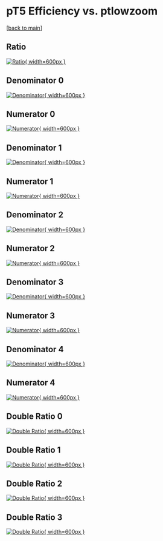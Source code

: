 # pT5 Efficiency vs. ptlowzoom

[[back to main](./)]



## Ratio

[![Ratio](../mtv/var/pT5_vtr_13_0_eff_ptlowzoom.png){ width=600px }](../mtv/var/pT5_vtr_13_0_eff_ptlowzoom.pdf)

## Denominator 0

[![Denominator](../mtv/den/pT5_vtr_13_0_eff_ptlowzoom_den0.png){ width=600px }](../mtv/den/pT5_vtr_13_0_eff_ptlowzoom_den0.pdf)

## Numerator 0

[![Numerator](../mtv/num/pT5_vtr_13_0_eff_ptlowzoom_num0.png){ width=600px }](../mtv/num/pT5_vtr_13_0_eff_ptlowzoom_num0.pdf)

## Denominator 1

[![Denominator](../mtv/den/pT5_vtr_13_0_eff_ptlowzoom_den1.png){ width=600px }](../mtv/den/pT5_vtr_13_0_eff_ptlowzoom_den1.pdf)

## Numerator 1

[![Numerator](../mtv/num/pT5_vtr_13_0_eff_ptlowzoom_num1.png){ width=600px }](../mtv/num/pT5_vtr_13_0_eff_ptlowzoom_num1.pdf)

## Denominator 2

[![Denominator](../mtv/den/pT5_vtr_13_0_eff_ptlowzoom_den2.png){ width=600px }](../mtv/den/pT5_vtr_13_0_eff_ptlowzoom_den2.pdf)

## Numerator 2

[![Numerator](../mtv/num/pT5_vtr_13_0_eff_ptlowzoom_num2.png){ width=600px }](../mtv/num/pT5_vtr_13_0_eff_ptlowzoom_num2.pdf)

## Denominator 3

[![Denominator](../mtv/den/pT5_vtr_13_0_eff_ptlowzoom_den3.png){ width=600px }](../mtv/den/pT5_vtr_13_0_eff_ptlowzoom_den3.pdf)

## Numerator 3

[![Numerator](../mtv/num/pT5_vtr_13_0_eff_ptlowzoom_num3.png){ width=600px }](../mtv/num/pT5_vtr_13_0_eff_ptlowzoom_num3.pdf)

## Denominator 4

[![Denominator](../mtv/den/pT5_vtr_13_0_eff_ptlowzoom_den4.png){ width=600px }](../mtv/den/pT5_vtr_13_0_eff_ptlowzoom_den4.pdf)

## Numerator 4

[![Numerator](../mtv/num/pT5_vtr_13_0_eff_ptlowzoom_num4.png){ width=600px }](../mtv/num/pT5_vtr_13_0_eff_ptlowzoom_num4.pdf)

## Double Ratio 0

[![Double Ratio](../mtv/ratio/pT5_vtr_13_0_eff_ptlowzoom_ratio0.png){ width=600px }](../mtv/ratio/pT5_vtr_13_0_eff_ptlowzoom_ratio0.pdf)

## Double Ratio 1

[![Double Ratio](../mtv/ratio/pT5_vtr_13_0_eff_ptlowzoom_ratio1.png){ width=600px }](../mtv/ratio/pT5_vtr_13_0_eff_ptlowzoom_ratio1.pdf)

## Double Ratio 2

[![Double Ratio](../mtv/ratio/pT5_vtr_13_0_eff_ptlowzoom_ratio2.png){ width=600px }](../mtv/ratio/pT5_vtr_13_0_eff_ptlowzoom_ratio2.pdf)

## Double Ratio 3

[![Double Ratio](../mtv/ratio/pT5_vtr_13_0_eff_ptlowzoom_ratio3.png){ width=600px }](../mtv/ratio/pT5_vtr_13_0_eff_ptlowzoom_ratio3.pdf)


